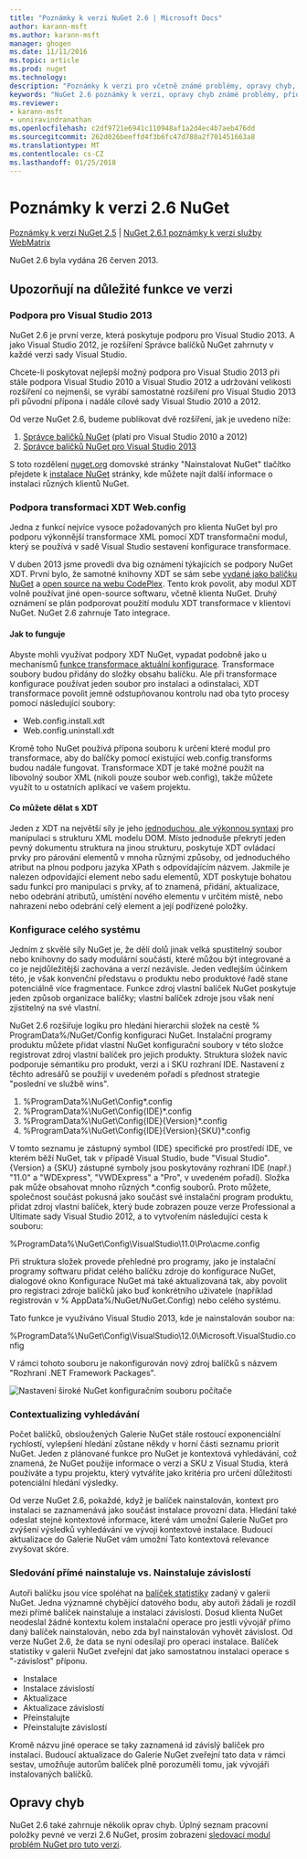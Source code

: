 ```yaml
---
title: "Poznámky k verzi NuGet 2.6 | Microsoft Docs"
author: karann-msft
ms.author: karann-msft
manager: ghogen
ms.date: 11/11/2016
ms.topic: article
ms.prod: nuget
ms.technology: 
description: "Poznámky k verzi pro včetně známé problémy, opravy chyb, přidaných funkcí a chcete 2.6 NuGet."
keywords: "NuGet 2.6 poznámky k verzi, opravy chyb známé problémy, přidat funkce, chcete"
ms.reviewer:
- karann-msft
- unniravindranathan
ms.openlocfilehash: c2df9721e6941c110948af1a2d4ec4b7aeb476dd
ms.sourcegitcommit: 262d026beeffd4f3b6fc47d780a2f701451663a8
ms.translationtype: MT
ms.contentlocale: cs-CZ
ms.lasthandoff: 01/25/2018
---
```

# <a name="nuget-26-release-notes"></a>Poznámky k verzi 2.6 NuGet

[Poznámky k verzi NuGet 2.5](../release-notes/nuget-2.5.md) | [NuGet 2.6.1 poznámky k verzi služby WebMatrix](../release-notes/nuget-2.6.1-for-webmatrix.md)

NuGet 2.6 byla vydána 26 červen 2013.

## <a name="notable-features-in-the-release"></a>Upozorňují na důležité funkce ve verzi

### <a name="support-for-visual-studio-2013"></a>Podpora pro Visual Studio 2013

NuGet 2.6 je první verze, která poskytuje podporu pro Visual Studio 2013. A jako Visual Studio 2012, je rozšíření Správce balíčků NuGet zahrnuty v každé verzi sady Visual Studio.

Chcete-li poskytovat nejlepší možný podpora pro Visual Studio 2013 při stále podpora Visual Studio 2010 a Visual Studio 2012 a udržování velikosti rozšíření co nejmenší, se vyrábí samostatné rozšíření pro Visual Studio 2013 při původní přípona i nadále cílové sady Visual Studio 2010 a 2012.

Od verze NuGet 2.6, budeme publikovat dvě rozšíření, jak je uvedeno níže:

1. [Správce balíčků NuGet](https://marketplace.visualstudio.com/items?itemName=NuGetTeam.NuGetPackageManager) (platí pro Visual Studio 2010 a 2012)
1. [Správce balíčků NuGet pro Visual Studio 2013](https://marketplace.visualstudio.com/items?itemName=NuGetTeam.NuGetPackageManagerforVisualStudio2013)

S toto rozdělení [nuget.org](https://nuget.org) domovské stránky "Nainstalovat NuGet" tlačítko přejdete k [instalace NuGet](../install-nuget-client-tools.md) stránky, kde můžete najít další informace o instalaci různých klientů NuGet.

<a name="xdt"></a>

### <a name="xdt-webconfig-transformation-support"></a>Podpora transformaci XDT Web.config

Jedna z funkcí nejvíce vysoce požadovaných pro klienta NuGet byl pro podporu výkonnější transformace XML pomocí XDT transformační modul, který se používá v sadě Visual Studio sestavení konfigurace transformace.

V duben 2013 jsme provedli dva big oznámení týkajících se podpory NuGet XDT. První bylo, že samotné knihovny XDT se sám sebe [vydané jako balíčku NuGet](https://nuget.org/packages/Microsoft.Web.Xdt) a [open source na webu CodePlex](http://xdt.codeplex.com/). Tento krok povolit, aby modul XDT volně používat jiné open-source softwaru, včetně klienta NuGet. Druhý oznámení se plán podporovat použití modulu XDT transformace v klientovi NuGet. NuGet 2.6 zahrnuje Tato integrace.

#### <a name="how-it-works"></a>Jak to funguje

Abyste mohli využívat podpory XDT NuGet, vypadat podobně jako u mechanismů [funkce transformace aktuální konfigurace](../create-packages/source-and-config-file-transformations.md).
Transformace soubory budou přidány do složky obsahu balíčku. Ale při transformace konfigurace používat jeden soubor pro instalaci a odinstalaci, XDT transformace povolit jemně odstupňovanou kontrolu nad oba tyto procesy pomocí následující soubory:

- Web.config.install.xdt
- Web.config.uninstall.xdt

Kromě toho NuGet používá přípona souboru k určení které modul pro transformace, aby do balíčky pomocí existující web.config.transforms budou nadále fungovat. Transformace XDT je také možné použít na libovolný soubor XML (nikoli pouze soubor web.config), takže můžete využít to u ostatních aplikací ve vašem projektu.

#### <a name="what-you-can-do-with-xdt"></a>Co můžete dělat s XDT

Jeden z XDT na největší síly je jeho [jednoduchou, ale výkonnou syntaxi](http://msdn.microsoft.com/library/dd465326.aspx) pro manipulaci s strukturu XML modelu DOM. Místo jednoduše překrytí jeden pevný dokumentu struktura na jinou strukturu, poskytuje XDT ovládací prvky pro párování elementů v mnoha různými způsoby, od jednoduchého atribut na plnou podporu jazyka XPath s odpovídajícím názvem. Jakmile je nalezen odpovídající element nebo sadu elementů, XDT poskytuje bohatou sadu funkcí pro manipulaci s prvky, ať to znamená, přidání, aktualizace, nebo odebrání atributů, umístění nového elementu v určitém místě, nebo nahrazení nebo odebrání celý element a její podřízené položky.

### <a name="machine-wide-configuration"></a>Konfigurace celého systému

Jedním z skvělé síly NuGet je, že dělí dolů jinak velká spustitelný soubor nebo knihovny do sady modulární součásti, které můžou být integrované a co je nejdůležitější zachována a verzí nezávisle. Jeden vedlejším účinkem této, je však konvenční představu o produktu nebo produktové řadě stane potenciálně více fragmentace.
Funkce zdroj vlastní balíček NuGet poskytuje jeden způsob organizace balíčky; vlastní balíček zdroje jsou však není zjistitelný na své vlastní.

NuGet 2.6 rozšiřuje logiku pro hledání hierarchii složek na cestě % ProgramData%/NuGet/Config konfiguraci NuGet. Instalační programy produktu můžete přidat vlastní NuGet konfigurační soubory v této složce registrovat zdroj vlastní balíček pro jejich produkty. Struktura složek navíc podporuje sémantiku pro produkt, verzi a i SKU rozhraní IDE. Nastavení z těchto adresářů se použijí v uvedeném pořadí s přednost strategie "poslední ve službě wins".

1. %ProgramData%\NuGet\Config\*.config
2. %ProgramData%\NuGet\Config\{IDE}\*.config
3. %ProgramData%\NuGet\Config\{IDE}\{Version}\*.config
4. %ProgramData%\NuGet\Config\{IDE}\{Version}\{SKU}\*.config

V tomto seznamu je zástupný symbol {IDE} specifické pro prostředí IDE, ve kterém běží NuGet, tak v případě Visual Studio, bude "Visual Studio". {Version} a {SKU} zástupné symboly jsou poskytovány rozhraní IDE (např.) "11.0" a "WDExpress", "VWDExpress" a "Pro", v uvedeném pořadí). Složka pak může obsahovat mnoho různých *.config souborů.
Proto můžete, společnost součást pokusná jako součást své instalační program produktu, přidat zdroj vlastní balíček, který bude zobrazen pouze verze Professional a Ultimate sady Visual Studio 2012, a to vytvořením následující cesta k souboru:

%ProgramData%\NuGet\Config\VisualStudio\11.0\Pro\acme.config

Při struktura složek provede přehledné pro programy, jako je instalační programy softwaru přidat celého balíčku zdroje do konfigurace NuGet, dialogové okno Konfigurace NuGet má také aktualizovaná tak, aby povolit pro registraci zdroje balíčků jako buď konkrétního uživatele (například registrován v % AppData%/NuGet/NuGet.Config) nebo celého systému.

Tato funkce je využíváno Visual Studio 2013, kde je nainstalován soubor na:

%ProgramData%\NuGet\Config\VisualStudio\12.0\Microsoft.VisualStudio.config

V rámci tohoto souboru je nakonfigurován nový zdroj balíčků s názvem "Rozhraní .NET Framework Packages".

![Nastavení široké NuGet konfiguračním souboru počítače](./media/NuGet-Config-File-Machine-Wide.png)

### <a name="contextualizing-search"></a>Contextualizing vyhledávání

Počet balíčků, obsloužených Galerie NuGet stále rostoucí exponenciální rychlostí, vylepšení hledání zůstane někdy v horní části seznamu priorit NuGet. Jeden z plánované funkce pro NuGet je kontextová vyhledávání, což znamená, že NuGet použije informace o verzi a SKU z Visual Studia, která používáte a typu projektu, který vytváříte jako kritéria pro určení důležitosti potenciální hledání výsledky.

Od verze NuGet 2.6, pokaždé, když je balíček nainstalován, kontext pro instalaci se zaznamenává jako součást instalace provozní data.  Hledání také odeslat stejné kontextové informace, které vám umožní Galerie NuGet pro zvýšení výsledků vyhledávání ve vývoji kontextové instalace.  Budoucí aktualizace do Galerie NuGet vám umožní Tato kontextová relevance zvyšovat skóre.

### <a name="tracking-direct-installs-vs-dependency-installs"></a>Sledování přímé nainstaluje vs. Nainstaluje závislostí

Autoři balíčku jsou více spoléhat na [balíček statistiky](http://blog.nuget.org/20130226/Introducing-Package-Statistics.html) zadaný v galerii NuGet.  Jedna významné chybějící datového bodu, aby autoři žádali je rozdíl mezi přímé balíček nainstaluje a instalaci závislostí.  Dosud klienta NuGet neodeslal žádné kontextu kolem instalační operace pro jestli vývojář přímo daný balíček nainstalován, nebo zda byl nainstalován vyhovět závislost.
Od verze NuGet 2.6, že data se nyní odesílají pro operaci instalace.  Balíček statistiky v galerii NuGet zveřejní dat jako samostatnou instalaci operace s "-závislost" příponu.

* Instalace
* Instalace závislostí
* Aktualizace
* Aktualizace závislostí
* Přeinstalujte
* Přeinstalujte závislostí

Kromě názvu jiné operace se taky zaznamená id závislý balíček pro instalaci.  Budoucí aktualizace do Galerie NuGet zveřejní tato data v rámci sestav, umožňuje autorům balíček plně porozuměli tomu, jak vývojáři instalovaných balíčků.

## <a name="bug-fixes"></a>Opravy chyb

NuGet 2.6 také zahrnuje několik oprav chyb. Úplný seznam pracovní položky pevné ve verzi 2.6 NuGet, prosím zobrazení [sledovací modul problém NuGet pro tuto verzi](https://nuget.codeplex.com/workitem/list/advanced?keyword=&status=Closed&type=All&priority=All&release=NuGet%202.6&assignedTo=All&component=All&sortField=LastUpdatedDate&sortDirection=Descending&page=0&reasonClosed=All).
